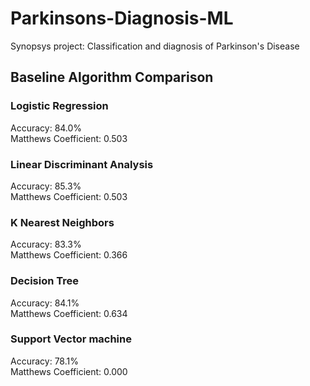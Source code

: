 # Parkinsons-Diagnosis-ML
Synopsys project: Classification and diagnosis of Parkinson's Disease 

## Baseline Algorithm Comparison
### Logistic Regression
Accuracy: 84.0%  
Matthews Coefficient: 0.503

### Linear Discriminant Analysis
Accuracy: 85.3%  
Matthews Coefficient: 0.503

### K Nearest Neighbors
Accuracy: 83.3%  
Matthews Coefficient: 0.366

### Decision Tree
Accuracy: 84.1%  
Matthews Coefficient: 0.634

### Support Vector machine
Accuracy: 78.1%  
Matthews Coefficient: 0.000
